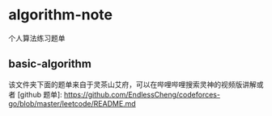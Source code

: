 # algorithm-note

个人算法练习题单

## basic-algorithm

该文件夹下面的题单来自于灵茶山艾府，可以在哔哩哔哩搜索灵神的视频版讲解或者
[github 题单]: https://github.com/EndlessCheng/codeforces-go/blob/master/leetcode/README.md

